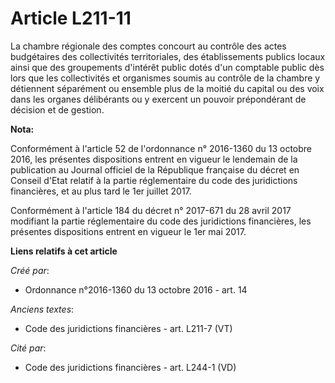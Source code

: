 # Article L211-11

La chambre régionale des comptes concourt au contrôle des actes budgétaires des collectivités territoriales, des
établissements publics locaux ainsi que des groupements d'intérêt public dotés d'un comptable public dès lors que les
collectivités et organismes soumis au contrôle de la chambre y détiennent séparément ou ensemble plus de la moitié du capital
ou des voix dans les organes délibérants ou y exercent un pouvoir prépondérant de décision et de gestion.

**Nota:**

Conformément à l'article 52 de l'ordonnance n° 2016-1360 du 13 octobre 2016, les présentes dispositions entrent en vigueur le
lendemain de la publication au Journal officiel de la République française du décret en Conseil d'Etat relatif à la partie
réglementaire du code des juridictions financières, et au plus tard le 1er juillet 2017.

Conformément à l'article 184 du décret n° 2017-671 du 28 avril 2017 modifiant la partie réglementaire du code des
juridictions financières, les présentes dispositions entrent en vigueur le 1er mai 2017.

**Liens relatifs à cet article**

_Créé par_:

  - Ordonnance n°2016-1360 du 13 octobre 2016 - art. 14

_Anciens textes_:

  - Code des juridictions financières - art. L211-7 (VT)

_Cité par_:

  - Code des juridictions financières - art. L244-1 (VD)
